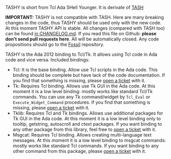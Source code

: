 TASHY is short from Tcl Ada SHell Younger. It is derivate of [TASH](https://github.com/simonjwright/tcladashell)

**IMPORTANT:** TASHY is not compatible with TASH. Here are many breaking
changes in the code, thus TASHY should be used only with the new code. At
this moment TASHY API is stable. All changes (compared with TASH too) can
be found [in CHANGELOG.md](https://www.laeran.pl/repositories/tashy/file?name=CHANGELOG.md&ci=tip).  If you read this
file on Github: **please don't send pull requests here**. All will be
automatically closed. Any code propositions should go to the [Fossil](https://www.laeran.pl/repositories/tashy)
repository.

TASHY is the Ada 2012 binding to Tcl/Tk. It allows using Tcl code in Ada code
and vice versa. Included bindings:

* Tcl: It is the base binding. Allow use Tcl scripts in the Ada code.
  This binding should be complete but have lack of the code documentation. If
  you find that something is missing, please [open a ticket](https://www.laeran.pl/repositories/tashy/tktnew) with it.
* Tk: Requires Tcl binding. Allows use Tk GUI in the Ada code. At this
  moment it is a low level binding: mostly works like standard Tcl/Tk
  commands. You can use any Tk command/widget by `Tcl_Eval` or
  `Execute_Widget_Command` procedures. If you find that something is
  missing, please [open a ticket](https://www.laeran.pl/repositories/tashy/tktnew) with it.
* Tklib: Requires Tcl and Tk bindings. Allows use additional packages for
  Tk GUI in the Ada code. At this moment it is a low level binding only to
  tooltip, getstring, autoscroll and ctext packages. If you want binding to
  any other package from this library, feel free to [open a ticket](https://www.laeran.pl/repositories/tashy/tktnew) with it.
* Msgcat: Requires Tcl binding. Allows creating multi-language text messages.
  At this moment it is a low level binding to msgcat commands: mostly works
  like standard Tcl commands. If you want binding to any other command from
  this package, please [open a ticket](https://www.laeran.pl/repositories/tashy/tktnew) with it.
